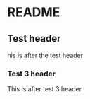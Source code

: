 # README

## Test header
his is after the test header

### Test 3 header
This is after test 3 header
